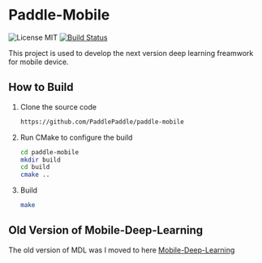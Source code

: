 # Paddle-Mobile 

![License MIT](https://img.shields.io/github/license/mashape/apistatus.svg)  [![Build Status](https://travis-ci.org/PaddlePaddle/paddle-mobile.svg?branch=develop&longCache=true&style=flat-square)](https://travis-ci.org/PaddlePaddle/paddle-mobile)



This project is used to develop the next version deep learning freamwork for mobile device.

## How to Build

1. Clone the source code

   ```bash
   https://github.com/PaddlePaddle/paddle-mobile
   ```

1. Run CMake to configure the build

   ```bash
   cd paddle-mobile
   mkdir build
   cd build
   cmake ..
   ```

1. Build

   ```bash
   make
   ```

## Old Version of Mobile-Deep-Learning
The old version of MDL was I moved to here [Mobile-Deep-Learning](https://github.com/allonli/mobile-deep-learning) 


